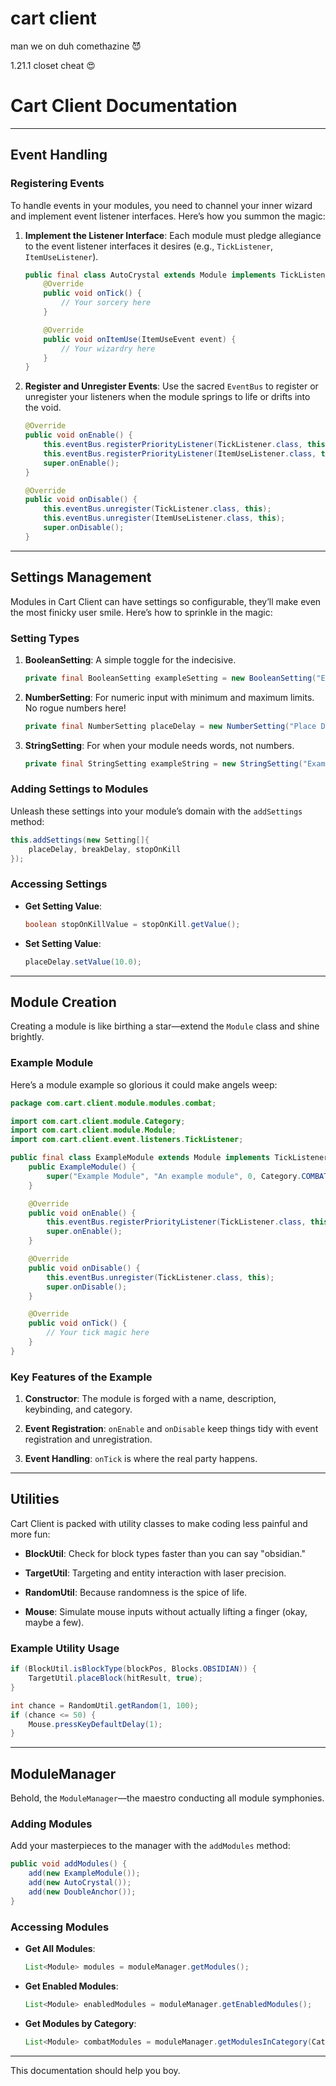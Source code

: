 
# cart client
man we on duh comethazine 😈

1.21.1 closet cheat 😍 
 
 


# Cart Client Documentation
 
---

## Event Handling

### Registering Events
To handle events in your modules, you need to channel your inner wizard and implement event listener interfaces. Here’s how you summon the magic:

1. **Implement the Listener Interface**:
   Each module must pledge allegiance to the event listener interfaces it desires (e.g., `TickListener`, `ItemUseListener`).

    ```java
    public final class AutoCrystal extends Module implements TickListener, ItemUseListener {
        @Override
        public void onTick() {
            // Your sorcery here
        }

        @Override
        public void onItemUse(ItemUseEvent event) {
            // Your wizardry here
        }
    }
    ```

2. **Register and Unregister Events**:
   Use the sacred `EventBus` to register or unregister your listeners when the module springs to life or drifts into the void.

    ```java
    @Override
    public void onEnable() {
        this.eventBus.registerPriorityListener(TickListener.class, this);
        this.eventBus.registerPriorityListener(ItemUseListener.class, this);
        super.onEnable();
    }

    @Override
    public void onDisable() {
        this.eventBus.unregister(TickListener.class, this);
        this.eventBus.unregister(ItemUseListener.class, this);
        super.onDisable();
    }
    ```

---

## Settings Management

Modules in Cart Client can have settings so configurable, they’ll make even the most finicky user smile. Here’s how to sprinkle in the magic:

### Setting Types

1. **BooleanSetting**:
   A simple toggle for the indecisive.
    ```java
    private final BooleanSetting exampleSetting = new BooleanSetting("Example Setting", false);
    ```

2. **NumberSetting**:
   For numeric input with minimum and maximum limits. No rogue numbers here!
    ```java
    private final NumberSetting placeDelay = new NumberSetting("Place Delay", 0.0, 20.0, 0.0, 1.0);
    ```

3. **StringSetting**:
   For when your module needs words, not numbers.
    ```java
    private final StringSetting exampleString = new StringSetting("Example String", "Default Value");
    ```

### Adding Settings to Modules

Unleash these settings into your module’s domain with the `addSettings` method:

```java
this.addSettings(new Setting[]{
    placeDelay, breakDelay, stopOnKill
});
```

### Accessing Settings

- **Get Setting Value**:
    ```java
    boolean stopOnKillValue = stopOnKill.getValue();
    ```

- **Set Setting Value**:
    ```java
    placeDelay.setValue(10.0);
    ```

---

## Module Creation

Creating a module is like birthing a star—extend the `Module` class and shine brightly.

### Example Module

Here’s a module example so glorious it could make angels weep:

```java
package com.cart.client.module.modules.combat;

import com.cart.client.module.Category;
import com.cart.client.module.Module;
import com.cart.client.event.listeners.TickListener;

public final class ExampleModule extends Module implements TickListener {
    public ExampleModule() {
        super("Example Module", "An example module", 0, Category.COMBAT);
    }

    @Override
    public void onEnable() {
        this.eventBus.registerPriorityListener(TickListener.class, this);
        super.onEnable();
    }

    @Override
    public void onDisable() {
        this.eventBus.unregister(TickListener.class, this);
        super.onDisable();
    }

    @Override
    public void onTick() {
        // Your tick magic here
    }
}
```

### Key Features of the Example

1. **Constructor**:
   The module is forged with a name, description, keybinding, and category.

2. **Event Registration**:
   `onEnable` and `onDisable` keep things tidy with event registration and unregistration.

3. **Event Handling**:
   `onTick` is where the real party happens.

---

## Utilities

Cart Client is packed with utility classes to make coding less painful and more fun:

- **BlockUtil**:
  Check for block types faster than you can say "obsidian."

- **TargetUtil**:
  Targeting and entity interaction with laser precision.

- **RandomUtil**:
  Because randomness is the spice of life.

- **Mouse**:
  Simulate mouse inputs without actually lifting a finger (okay, maybe a few).

### Example Utility Usage

```java
if (BlockUtil.isBlockType(blockPos, Blocks.OBSIDIAN)) {
    TargetUtil.placeBlock(hitResult, true);
}

int chance = RandomUtil.getRandom(1, 100);
if (chance <= 50) {
    Mouse.pressKeyDefaultDelay(1);
}
```

---

## ModuleManager

Behold, the `ModuleManager`—the maestro conducting all module symphonies.

### Adding Modules

Add your masterpieces to the manager with the `addModules` method:

```java
public void addModules() {
    add(new ExampleModule());
    add(new AutoCrystal());
    add(new DoubleAnchor());
}
```

### Accessing Modules

- **Get All Modules**:
    ```java
    List<Module> modules = moduleManager.getModules();
    ```

- **Get Enabled Modules**:
    ```java
    List<Module> enabledModules = moduleManager.getEnabledModules();
    ```

- **Get Modules by Category**:
    ```java
    List<Module> combatModules = moduleManager.getModulesInCategory(Category.COMBAT);
    ```

---

This documentation should help you boy.

